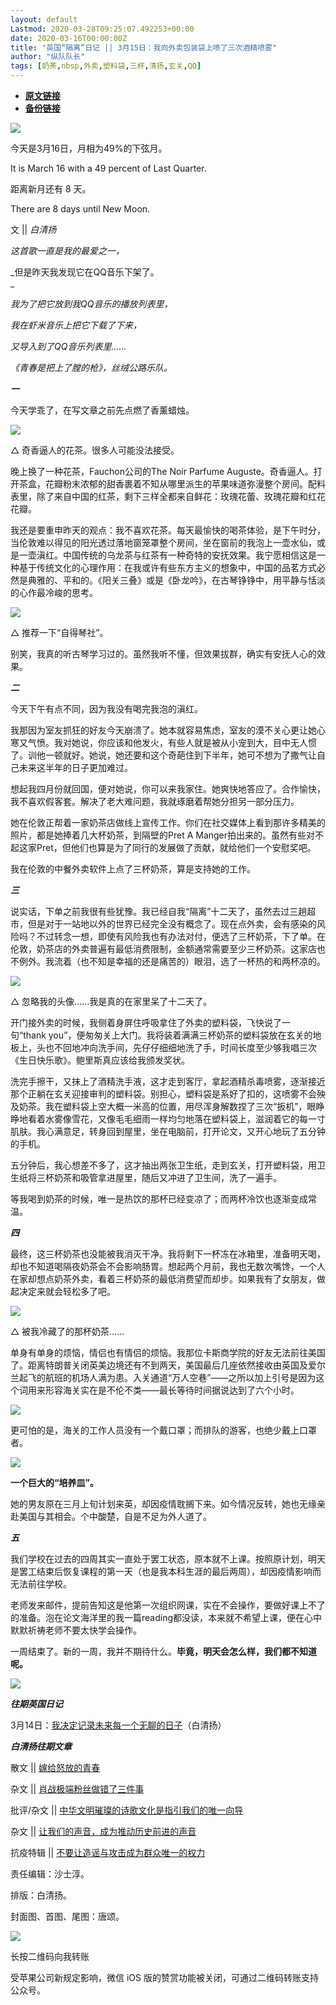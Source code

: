 ```yaml
---
layout: default
Lastmod: 2020-03-28T09:25:07.492253+00:00
date: 2020-03-16T00:00:00Z
title: "英国“隔离”日记 || 3月15日：我向外卖包装袋上喷了三次酒精喷雾"
author: "纵队队长"
tags: [奶茶,nbsp,外卖,塑料袋,三杯,清扬,玄关,QQ]
---
```


* [**原文链接**](https://mp.weixin.qq.com/s/056QlDmw4kCK4h_qT_bT8A)
* [**备份链接**](http://archive.ph/yBt3m)


![](/images/post/e6b79f899f1774158887aca9c51f331c.jpg)

今天是3月16日，月相为49%的下弦月。

It is March 16 with a 49 percent of Last Quarter.

距离新月还有 8 天。

There are 8 days until New Moon.

文 || _白清扬_  

  

  

_这首歌一直是我的最爱之一，_

_但是昨天我发现它在QQ音乐下架了。  
_

_我为了把它放到我QQ音乐的播放列表里，_

_我在虾米音乐上把它下载了下来，_

_又导入到了QQ音乐列表里……_

_《青春是把上了膛的枪》，丝绒公路乐队。_

  

  

  

_**一**_

  

今天学乖了，在写文章之前先点燃了香薰蜡烛。

![](/images/post/ed58db91b03730d90381fcd760965516.jpg)

△ 奇香逼人的花茶。很多人可能没法接受。

晚上换了一种花茶，Fauchon公司的The Noir Parfume Auguste。奇香逼人。打开茶盒，花瓣粉末浓郁的甜香裹着不知从哪里派生的苹果味道弥漫整个房间。配料表里，除了来自中国的红茶，剩下三样全都来自鲜花：玫瑰花蕾、玫瑰花瓣和红花花瓣。

我还是要重申昨天的观点：我不喜欢花茶。每天最愉快的喝茶体验，是下午时分，当伦敦难以得见的阳光透过落地窗笼罩整个房间，坐在窗前的我泡上一壶水仙，或是一壶滇红。中国传统的乌龙茶与红茶有一种奇特的安抚效果。我宁愿相信这是一种基于传统文化的心理作用：在我或许有些东方主义的想象中，中国的品茗方式必然是典雅的、平和的。《阳关三叠》或是《卧龙吟》，在古琴铮铮中，用平静与恬淡的心作最冷峻的思考。

![](/images/post/e0d3a9ad826d7e3b31b0dd83b29e84cd.jpg)

△ 推荐一下“自得琴社”。

别笑，我真的听古琴学习过的。虽然我听不懂，但效果拔群，确实有安抚人心的效果。

  

  

_**二**_

  

今天下午有点不同，因为我没有喝完我泡的滇红。

我那因为室友抓狂的好友今天崩溃了。她本就容易焦虑，室友的漠不关心更让她心寒又气愤。我对她说，你应该和他发火，有些人就是被从小宠到大，目中无人惯了。训他一顿就好。她说，她还要和这个奇葩住到下半年，她可不想为了撒气让自己未来这半年的日子更加难过。

想起我四月份就回国，便对她说，你可以来我家住。她爽快地答应了。合作愉快，我不喜欢假客套。解决了老大难问题，我就琢磨着帮她分担另一部分压力。

她在伦敦正帮着一家奶茶店做线上宣传工作。你们在社交媒体上看到那许多精美的照片，都是她捧着几大杯奶茶，到隔壁的Pret A Manger拍出来的。虽然有些对不起这家Pret，但他们也算是为了同行的发展做了贡献，就给他们一个安慰奖吧。

我在伦敦的中餐外卖软件上点了三杯奶茶，算是支持她的工作。

  

  

_**三**_

  

说实话，下单之前我很有些犹豫。我已经自我“隔离”十二天了，虽然去过三趟超市，但是对于一站地以外的世界已经完全没有概念了。现在点外卖，会有感染的风险吗？不过转念一想，即使有风险我也有办法对付，便选了三杯奶茶，下了单。在伦敦，奶茶店的外卖普遍有最低消费限制，金额通常需要至少三杯奶茶。这家店也不例外。我流着（也不知是幸福的还是痛苦的）眼泪，选了一杯热的和两杯凉的。

![](/images/post/4695d816b446d3d06669dca6477d1501.jpg)

△ 忽略我的头像……我是真的在家里呆了十二天了。

开门接外卖的时候，我侧着身屏住呼吸拿住了外卖的塑料袋，飞快说了一句“thank you”，便匆匆关上大门。我将装着满满三杯奶茶的塑料袋放在玄关的地板上，头也不回地冲向洗手间，先仔仔细细地洗了手，时间长度至少够我唱三次《生日快乐歌》。鲍里斯真应该给我颁发奖状。

洗完手擦干，又抹上了酒精洗手液，这才走到客厅，拿起酒精杀毒喷雾，逐渐接近那个正躺在玄关迎接审判的塑料袋。别担心，塑料袋是系好了扣的，这喷雾不会殃及奶茶。我在塑料袋上空大概一米高的位置，用尽浑身解数捏了三次“扳机”，眼睁睁地看着水雾像雪花，又像毛毛细雨一样均匀地落在塑料袋上，滋润着它的每一寸肌肤。我心满意足，转身回到屋里，坐在电脑前，打开论文，又开心地玩了五分钟的手机。

五分钟后，我心想差不多了，这才抽出两张卫生纸，走到玄关，打开塑料袋，用卫生纸将三杯奶茶和吸管拿进屋里，随后又冲进了卫生间，洗了一遍手。

等我喝到奶茶的时候，唯一是热饮的那杯已经变凉了；而两杯冷饮也逐渐变成常温。

  

  

_**四**_

  

最终，这三杯奶茶也没能被我消灭干净。我将剩下一杯冻在冰箱里，准备明天喝，却也不知道喝隔夜奶茶会不会影响肠胃。想起两个月前，我也无数次嘴馋，一个人在家却想点奶茶外卖，看着三杯奶茶的最低消费望而却步。如果我有了女朋友，做起决定来就会轻松多了吧。

![](/images/post/2a01dfff99a728452978f1465908dd82.jpg)

△ 被我冷藏了的那杯奶茶……

单身有单身的烦恼，情侣也有情侣的烦恼。我那位卡斯商学院的好友无法前往美国了。距离特朗普关闭英美边境还有不到两天，美国最后几座依然接收由英国及爱尔兰起飞的航班的机场人满为患。入关通道“万人空巷”——之所以加上引号是因为这个词用来形容海关实在是不伦不类——最长等待时间据说达到了六个小时。

![](/images/post/c766e47e41cb32eb010030dd71c475ee.jpg)

更可怕的是，海关的工作人员没有一个戴口罩；而排队的游客，也绝少戴上口罩者。

![](/images/post/d5361718777de685f4ae25ce4a1259b5.jpg)

**一个巨大的“培养皿”。**

她的男友原在三月上旬计划来英，却因疫情耽搁下来。如今情况反转，她也无缘亲赴美国与其相会。个中酸楚，自是不足为外人道了。

  

  

_**五**_

  

我们学校在过去的四周其实一直处于罢工状态，原本就不上课。按照原计划，明天是罢工结束后恢复课程的第一天（也是我本科生涯的最后两周），却因疫情影响而无法前往学校。

老师发来邮件，提前告知这是他第一次组织网课，实在不会操作，要做好课上不了的准备。泡在论文海洋里的我一篇reading都没读，本来就不希望上课，便在心中默默祈祷老师不要太快学会操作。

一周结束了。新的一周，我并不期待什么。**毕竟，明天会怎么样，我们都不知道呢。**

![](/images/post/30da05a5c0749661f667ba8409a38abd.jpg)

  

  

  

_**往期英国日记**_

  

3月14日：[我决定记录未来每一个无聊的日子](http://mp.weixin.qq.com/s?__biz=MzA4MTkwMzQ3MA==&mid=2654622949&idx=1&sn=0a171d75c5d82ad43732f4d4c408bdbf&chksm=84431ee4b33497f262eaa17381f97beb05fa1c924d64fbe9a1b4a8f01cb2a68f3169d854f7f7&scene=21#wechat_redirect)（白清扬）

  

  

_**白清扬往期文章**_

  

散文 || [嫁给怒放的青春](http://mp.weixin.qq.com/s?__biz=MzA4MTkwMzQ3MA==&mid=2654622912&idx=1&sn=9a2f5be094ef88fe90374f247799d775&chksm=84431ec1b33497d763a0579bccabe4719ee67872d85911c8f87d27badb8239883028c869ae55&scene=21#wechat_redirect)

杂文 || [肖战极端粉丝做错了三件事](http://mp.weixin.qq.com/s?__biz=MzA4MTkwMzQ3MA==&mid=2654622842&idx=1&sn=0474e90cbc28fec53291082a079bd73d&chksm=84431e7bb334976dadd19ff48ae21d18531a217eb91d9386231066ec1ebc071f959bd5c7f69c&scene=21#wechat_redirect)

批评/杂文 || [中华文明璀璨的诗歌文化是指引我们的唯一向导](http://mp.weixin.qq.com/s?__biz=MzA4MTkwMzQ3MA==&mid=2654622696&idx=2&sn=0c485aad98490ccc6c0db6e14ecb047d&chksm=844319e9b33490ffe3230155ae3537eb3fc0189abc5e89a865451a4103da08b31942fbb01cbf&scene=21#wechat_redirect)

杂文 || [让我们的声音，成为推动历史前进的声音](http://mp.weixin.qq.com/s?__biz=MzA4MTkwMzQ3MA==&mid=2654622570&idx=1&sn=e209cc4d1f9d9635bd448f1569327a3c&chksm=8443196bb334907d6b0e222c746b8b35ce7cfcdd57a907dd926e4ba456bf89810f5d87b77985&scene=21#wechat_redirect)

抗疫特辑 || [不要让造谣与攻击成为群众唯一的权力](http://mp.weixin.qq.com/s?__biz=MzA4MTkwMzQ3MA==&mid=2654622545&idx=1&sn=f2dd01bb9ec4e7d5931ce31fca5a698a&chksm=84431950b3349046c3df444d583f0f57143873cb2316e0a10b476d29c8d35245bb563c56f7cd&scene=21#wechat_redirect)

  

  

  

责任编辑：沙士淳。

排版：白清扬。

封面图、首图、尾图：唐颂。

  

![](/images/post/5ed7799448d0eb8119348db31d9492b8.jpg)

长按二维码向我转账

受苹果公司新规定影响，微信 iOS 版的赞赏功能被关闭，可通过二维码转账支持公众号。

